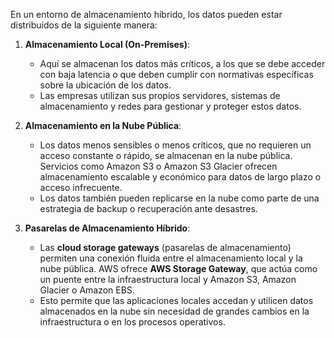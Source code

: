 En un entorno de almacenamiento híbrido, los datos pueden estar distribuidos de la siguiente manera:

1. **Almacenamiento Local (On-Premises)**:
    
    - Aquí se almacenan los datos más críticos, a los que se debe acceder con baja latencia o que deben cumplir con normativas específicas sobre la ubicación de los datos.
    - Las empresas utilizan sus propios servidores, sistemas de almacenamiento y redes para gestionar y proteger estos datos.
2. **Almacenamiento en la Nube Pública**:
    
    - Los datos menos sensibles o menos críticos, que no requieren un acceso constante o rápido, se almacenan en la nube pública. Servicios como Amazon S3 o Amazon S3 Glacier ofrecen almacenamiento escalable y económico para datos de largo plazo o acceso infrecuente.
    - Los datos también pueden replicarse en la nube como parte de una estrategia de backup o recuperación ante desastres.
3. **Pasarelas de Almacenamiento Híbrido**:
    
    - Las **cloud storage gateways** (pasarelas de almacenamiento) permiten una conexión fluida entre el almacenamiento local y la nube pública. AWS ofrece **AWS Storage Gateway**, que actúa como un puente entre la infraestructura local y Amazon S3, Amazon Glacier o Amazon EBS.
    - Esto permite que las aplicaciones locales accedan y utilicen datos almacenados en la nube sin necesidad de grandes cambios en la infraestructura o en los procesos operativos.